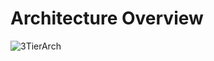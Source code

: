 # Architecture Overview
![3TierArch](https://github.com/ebasangov/terraform_aws/assets/60554773/5345f72f-2441-4d2b-bf50-38ceda2afc97)
